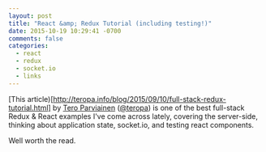 ```yaml
---
layout: post
title: "React &amp; Redux Tutorial (including testing!)"
date: 2015-10-19 10:29:41 -0700
comments: false
categories:
  - react
  - redux
  - socket.io
  - links
---
```


[This
article)[http://teropa.info/blog/2015/09/10/full-stack-redux-tutorial.html] by [Tero Parviainen](http://teropa.info) ([@teropa](https://twitter.com/teropa))
is one of the best full-stack Redux & React examples I've come across
lately, covering the server-side, thinking about application state,
socket.io, and testing react components. 

Well worth the read.

